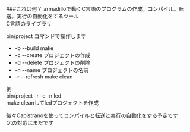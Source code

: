 ###これは何？
armadilloで動くC言語のプログラムの作成。コンパイル。転送。実行の自動化をするツール  
C言語のライブラリ

bin/project コマンドで操作します
- -b --build   make
- -c --create  プロジェクトの作成
- -d --delete  プロジェクトの削除
- -n --name    プロジェクトの名前
- -r --refresh make clean

例:  
bin/project -r -c -n led  
make cleanしてledプロジェクトを作成

後々Capistranoを使ってコンパイルと転送と実行の自動化をする予定です  
Qtの対応はまだです
